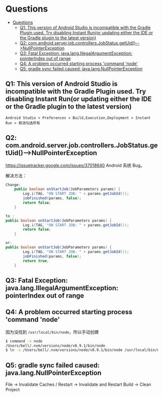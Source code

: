 # Questions



<!-- @import "[TOC]" {cmd="toc" depthFrom=1 depthTo=6 orderedList=false} -->
<!-- code_chunk_output -->

* [Questions](#questions)
	* [Q1: This version of Android Studio is incompatible with the Gradle Plugin used. Try disabling Instant Run(or updating either the IDE or the Gradle plugin to the latest version)](#q1-this-version-of-android-studio-is-incompatible-with-the-gradle-plugin-used-try-disabling-instant-runor-updating-either-the-ide-or-the-gradle-plugin-to-the-latest-version)
	* [Q2: com.android.server.job.controllers.JobStatus.getUid()-->NullPointerException](#q2-comandroidserverjobcontrollersjobstatusgetuid-nullpointerexception)
	* [Q3: Fatal Exception: java.lang.IllegalArgumentException: pointerIndex out of range](#q3-fatal-exception-javalangillegalargumentexception-pointerindex-out-of-range)
	* [Q4: A problem occurred starting process 'command 'node'](#q4-a-problem-occurred-starting-process-command-node)
	* [Q5: gradle sync failed caused: java.lang.NullPointerException](#q5-gradle-sync-failed-caused-javalangnullpointerexception)

<!-- /code_chunk_output -->


## Q1: This version of Android Studio is incompatible with the Gradle Plugin used. Try disabling Instant Run(or updating either the IDE or the Gradle plugin to the latest version)

`Android Studio > Preferences > Build,Execution,Deployment > Instant Run > 取消勾选所有`

## Q2: com.android.server.job.controllers.JobStatus.getUid()-->NullPointerException

<https://issuetracker.google.com/issues/37018640> Android 系统 Bug。

解决方法：

```java
Change:
    public boolean onStartJob(JobParameters params) {
        Log.i(TAG, "ON START JOB: " + params.getJobId());
        jobFinished(params, false);
        return false;
    }

to :
public boolean onStartJob(JobParameters params) {
        Log.i(TAG, "ON START JOB: " + params.getJobId());
        return false;
    }

or:
public boolean onStartJob(JobParameters params) {
        Log.i(TAG, "ON START JOB: " + params.getJobId());
        jobFinished(params, false);
        return true;
    }
```

## Q3: Fatal Exception: java.lang.IllegalArgumentException: pointerIndex out of range

## Q4: A problem occurred starting process 'command 'node'

因为没找到 `/usr/local/bin/node`，所以手动创建

```sh
$ command -v node
/Users/bell/.nvm/versions/node/v8.9.1/bin/node
$ ln -s /Users/bell/.nvm/versions/node/v8.9.1/bin/node /usr/local/bin/node
```

## Q5: gradle sync failed caused: java.lang.NullPointerException

File -> Invalidate Caches / Restart -> Invalidate and Restart
Build -> Clean Project

